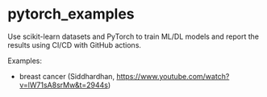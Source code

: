 # pytorch_examples

Use scikit-learn datasets and PyTorch to train ML/DL models and report the results using CI/CD with GitHub actions.

Examples:
- breast cancer (Siddhardhan, https://www.youtube.com/watch?v=lW71sA8srMw&t=2944s)
